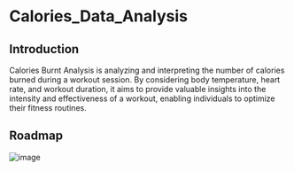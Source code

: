 # Calories_Data_Analysis
## Introduction
Calories Burnt Analysis is analyzing and interpreting the number of calories burned during a workout session. By considering body temperature, heart rate, and workout duration, it aims to provide valuable insights into the intensity and effectiveness of a workout, enabling individuals to optimize their fitness routines.

## Roadmap
![image]((https://github.com/Sanchit71/Calories_Data_Analysis/assets/102990660/5186cd55-9b59-414d-b520-19fdb64e7476))
